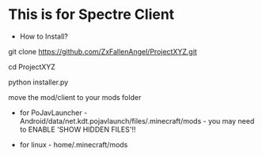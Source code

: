 # This is for Spectre Client

* How to Install?

git clone https://github.com/ZxFallenAngel/ProjectXYZ.git

cd ProjectXYZ

python installer.py



move the mod/client to your mods folder


* for PoJavLauncher - Android/data/net.kdt.pojavlaunch/files/.minecraft/mods - you may need to ENABLE 'SHOW HIDDEN FILES'!!

* for linux - home/.minecraft/mods
